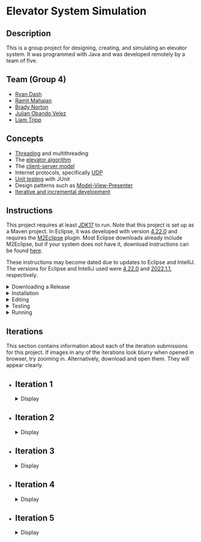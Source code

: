 # Elevator System Simulation

## Description

This is a group project for designing, creating, and simulating an elevator system. It was programmed with Java and was developed remotely by a team of five.

## Team (Group 4)

- [Ryan Dash](https://github.com/ryandash)
- [Ramit Mahajan](https://github.com/RamitMahajan)
- [Brady Norton](https://github.com/Bnortron)
- [Julian Obando Velez](https://github.com/julian-carleton)
- [Liam Tripp](https://github.com/cyberphoria)

## Concepts

- [Threading](https://en.wikipedia.org/wiki/Thread_(computing)) and multithreading
- The [elevator algorithm](https://en.wikipedia.org/wiki/Elevator_algorithm)
- The [client-server model](https://en.wikipedia.org/wiki/Client%E2%80%93server_model)
- Internet protocols, specifically [UDP](https://en.wikipedia.org/wiki/User_Datagram_Protocol)
- [Unit testing](https://en.wikipedia.org/wiki/Unit_testing) with JUnit
- Design patterns such as [Model-View-Presenter](https://en.wikipedia.org/wiki/Model-view-presenter)
- [Iterative and incremental development](https://en.wikipedia.org/wiki/Iterative_and_incremental_development)

## Instructions

This project requires at least [JDK17](https://www.oracle.com/java/technologies/downloads/) to run. Note that this project is set up as a Maven project. In Eclipse, it was developed with version [4.22.0](https://projects.eclipse.org/projects/eclipse/releases/4.22.0) and requires the [M2Eclipse](https://www.eclipse.org/m2e/) plugin. Most Eclipse downloads already include M2Eclipse, but if your system does not have it, download instructions can be found [here](https://stackoverflow.com/a/13640110).

These instructions may become dated due to updates to Eclipse and IntelliJ. The versions for Eclipse and IntelliJ used were [4.22.0](https://projects.eclipse.org/projects/eclipse/releases/4.22.0) and [2022.1.1](https://www.jetbrains.com/idea/download/other.html), respectively.

<details>
  <summary>Downloading a Release</summary>
  <br>

  1. Choose the tag for the iteration. For example, v0.1 refers to iteration 1.  

  ![Picture1](https://user-images.githubusercontent.com/71390371/152629966-a56e28e7-1c0d-4dca-a3f3-d64325755f05.png)

  2. Go to the Code tab and Download Zip

  ![Picture2](https://user-images.githubusercontent.com/71390371/152629981-84ec3fa3-29d4-42db-82a5-b4ed0a5f4e82.png)

  3. Unzip the folder and import the project into the IDE.
  4. Proceed to step 9. of "Editing."
  
</details>

<details>
  <summary>Installation</summary>
  <br>

  These instructions detail how the project is installed in Eclipse.

  1. Download the ZIP file for the project. (In GitHub, found under "Code" button).
  2. Extract the ZIP file. Remember where you put the extracted folder.
  3. Open Eclipse. In the upper left corner, select File -> Import -> Maven -> Existing Maven Project. Click "Next" to continue.
  4. [See "Import Maven Projects"] On the new popup screen, for "Root Directory," select the extracted project folder. Ignore the folder within the extracted project folder.

  <details>
    <summary>Show "Import Maven Projects"</summary>

  ![Import Maven Project](https://user-images.githubusercontent.com/61635007/161658503-5c94a77e-a862-4493-b24d-2ecfe9fbe226.png)

  </details>

  5. Once the root directory is selected, in Eclipse, activate the "Advanced" dropdown. For the "Name Template" options, select [groupId].[artifactId]-[version].
  6. Make sure "Resolve Workplace Projects" is checked under "Advanced."
  7. Check the box where the project is. Select "Finish." The project should be added to the Project Explorer in Eclipse.
  8. At this point there may be unresolved dependencies. To resolve this, in the Project Explorer, right click the project folder, or "pom.xml." From the context menu that pops up, select Maven -> Update Maven Project.
  9. [See "Update Maven Project"]. A popup menu appears. Ensure the project checkbox is selected. Ensure the three checkboxes at the bottom of the popup menu are also checked.

  <details>
    <summary>Show "Update Maven Project"</summary>

  ![Update_Maven_Project](https://user-images.githubusercontent.com/61635007/161658707-fa88dcad-5d5e-4871-abc7-fd34c2e69011.png)

  </details>

  10. In the popup menu, select "Finish." This downloads all dependencies from Maven automatically. They are locally stored in the directory "C:\Users\\[your name]\\.m2"
  11. You should now be able to run the project.

</details>

<details>
  <summary>Editing</summary>
  <br>

  This details how to import the project and its entire branch history into Eclipse.

  1. Open Eclipse. Open the File menu and select "Import". This will open the "Import" window. From there select "Git"->"Projects from Git" as the import wizard and press Next>
  2. From the next window, select "Clone URI" as the repository source and press Next>
  3. Enter the URL of the git repository in this window which can be found by pressing the "Code" button and selecting the preferred connection protocol on the project's GitHub page
  4. Paste the information obtained from the project page into the window. It may prefill some of the information in the window. Enter any required information
  5. Due to an update in GitHub, account authentication with Eclipse via HTTPS might not work. It is not officially supported for security reasons. To overcome that error, follow the guide [here](https://stackoverflow.com/a/68802292)
  6. After over coming the error, press Next> and it will show you the branches of the repository, do not make any changes to the default selected branches.
  7. It will open the Local Destination window in which you can select the location of the folder where you want clone the repository. Press Next> 
  8. In the next window, select "Import as general project" as the wizard from import and press Next>. This will load the project
  9. From the project explorer window, right click the project folder and from the popup menu, select "Configure", then "Convert to Maven Project". This will convert the project into a Maven project.

</details>

<details>
  <summary>Testing</summary>
  <br>

  This details how the project is tested in Eclipse.

  1. Ensure the project is loaded as a Maven project (instructions contained in Installation if downloaded via ZIP, or in the Editing section if connected to repository via Git)
  2. Locate the test directory "src/test/java" in the workspace
  3. Right click on the directory and select "Run As" -> "JUnit Test". This runs all the unit tests

  Tests: 
  - InputFileReaderTest: tests related to reading the JSON input file
  - SchedulerTest: tests related to passing data between the systems
  - DirectionTest: tests the Direction enum's getDirectionByName function
  - ElevatorMotorTest: tests for the proper updating of states in the ElevatorMotor class
  - ElevatorSelectionTest: tests selecting idle elevators and tests adding more requests to active elevators using the selection algorithm. ElevatorSelectionTest must be run independently of other tests as it uses multiple threads with ports to test selecting an appropriate elevator and the port are used in previous tests causing the error "Address already in use: bind" to occur
  - ElevatorFaultTest: tests the fault-handling behavior of the Elevator for the faults: Doors Interrupted, Doors Stuck, Elevator Interrupted, Elevator Stuck
  - RequestQueueTest: tests that the RequestQueue adds ServiceRequests to the correct list and that requests are added and removed in the correct order
  - MessageTransferTest: tests that objects are encoded/decoded properly, and that DatagramPackets are transferred between DatagramSockets
  - FloorTest: tests that the ArrivalSensor correctly modifies an ApproachEvent
  - FloorSubsystemTest: tests that the correct Floor is selected when an ApproachEvent is received
  - PresenterTest: tests that presenter updates the view with the proper values and integration with the system
  - SimulationTest ensures that the entire simulation, without the GUI, runs to completion multiple times

</details>

<details>
  <summary>Running</summary>

  #### Description

  The program is run as multiple separate programs with the classes Scheduler, ElevatorSubsystem, and FloorSubsystem. The multiple programs can be started manually or automatically. To start it manually, run the main methods of the following classes in order: ElevatorSubsystem, FloorSubsystem and Scheduler. Running them all automatically with a single button press depends on the IDE used. See instructions below for details. 

  #### Eclipse

  - Set the Run Configuration to run these classes in order: ElevatorSubsystem, FloorSubsystem, and Scheduler.

  #### IntelliJ

  - As IntelliJ does not allow ordered run configurations, the Multirun plugin is used. 

  Multirun Instructions:
  1. To install Multirun, click the Setting icon in the top right corner of IntelliJ. Select plugins. 
  2. Search for Multirun in the plugins list. If it does not show up, there should be an option to search aftermarket plugins which you can click. 
  3. Click the install button.
  4. Multirun should now be installed and ready to use.
  5. The run option should now be available in IntelliJ's run configurations.

</details>

## Iterations

This section contains information about each of the iteration submissions for this project. If images in any of the iterations look blurry when opened in browser, try zooming in. Alternatively, download and open them. They will appear clearly.

- ## Iteration 1
  <details>
    <summary>Display</summary>

    ### Description

    This iteration of the project implements a multi-threaded system where all active subsystems, the Elevator Subsystem, the Floor Subsystem, and the Scheduler, act as both [Consumers and Producers](https://en.wikipedia.org/wiki/Producer%E2%80%93consumer_problem). Two buffers exist to achieve this, one for message passing between Scheduler and Elevator Subsystem and another for between Floor Subsystem and Scheduler. 

    ### Contributions

    | Member | Coding | Documentation | Misc
    | ------ | ------ | ------------- | ----
    | Ryan Dash | InputFileReader, JSON files, JSON File to data structure conversion, Message Transfer Implementation and Bug Fixes | Project Requirements Summary, UML Diagram Contributions | Code Review
    | Ramit Mahajan | Data Structure abstraction for the Request Systems / Subsystems | README Editing Instructions |
    | Brady Norton | Message transfer tests, InputFileReaderTest | README Testing + Installation Instructions, UML Sequence Diagram | Code Review
    | Julian Obando Velez | Message Transfer, Bounded Buffer, Bounded Buffer Test | UML Diagram Feedback, GitHub Releases | Code Review
    | Liam Tripp | Project Skeleton, Data Structures, InputFileReader, Direction, Message Transfer, Unit Testing | README Design, Early Design Diagrams, Design Document, Requirements Analysis | Discord Server, Google Drive, GitHub repo, Code reviews, Group lead, Instruction documents + videos 

    #### UML Class Diagram
    ![UML Class Diagram](https://user-images.githubusercontent.com/61635007/152667157-df45fbf8-6c48-430f-b47d-c82156e23872.png)

    #### UML Sequence Diagram
    ![UML Sequence Diagram](https://user-images.githubusercontent.com/61635007/154827908-c74e2fc4-68de-45b6-9b32-b8b85e857fe9.png)

  </details>

- ## Iteration 2
  <details>
    <summary>Display</summary>

    ### Description

    This iteration implements Elevator Movement and the order in which Elevators serve ServiceRequests. Note that a bug occurs when the FloorSubsystem runs out of Requests to send, as the other Runnable systems are left waiting for FloorSubsystem to send something it doesn't have. A solution could be to implement one buffer instead of two.

    <details>
      <summary>Show Long Description</summary>

    - The ElevatorSubsystem acts as an ElevatorController. It acts as intermediary between Elevators and the Scheduler. It also selects which elevator takes a request. It sends ApproachEvents and receives ElevatorRequests and ApproachEvents.

    - A SystemEvent class was created as a parent for all messages. This is because each message has a Thread from which they originated and a Time at which they occurred.

    - The Scheduler is an intermediary between the ElevatorSubsystem and the FloorSubsystem. It can receive any type of SystemEvent.

    - The FloorSubsystem sends the ElevatorRequests obtained from the input file. It also receives ElevatorRequests back and sends ApproachEvents. All of which are sent through the scheduler.   

    - The elevator receives new requests from the elevator Subsystem to perform actions on other parts of the elevator. With the current implementation a list of requests is stored in the elevator for any type on new request. Requests that are stored in the elevator are sent to the FloorQueue, elevator motor, or handled by the elevator if they involve the elevator's status. Once a request is complete, the elevator uses the elevatorSubsystem to send information to the floorSubsystem and necessary information involving the request.
 
    - ApproachEvent is a SystemEvent with a true/false value indicating whether an Elevator should stop at a Floor. The ApproachEvents are passed from Elevator to FloorSubsystem each time an Elevator is about to stop at a FLoor. An ArrivalSensor in Floor confirms whether the elevator should stop. The ApproachEvent is then sent back to the Elevator, which proceeds depending on whether the ApproachEvent allows it to stop.

    - The ElevatorMotor simulates movement and keeps track of the Elevator's direction and state of movement.

    - The FloorsQueue is the data structure used to store the floors to visit by an elevator. It uses two priority queues, one in ascending order and one in descending order for the floors to visit in the corresponding direction. Also, it has an extra queue, which temporarily saves the floors that were missed when going in a direction and swaps them to this direction queue when this queue has visited all of its floors.

    - The ElevatorSelectAlgorithm is an algorithm to select the best elevator to perform a new elevator request. The current implementation first checks for idle elevators and makes them perform requests. If all elevators are active then it will prioritize elevators based on expected completion of each elevator's queue time, the direction that the elevator is traveling, and if the new request is in between the current floor and destination floor of each elevator.

    - The ElevatorServiceAlgorithm is an algorithm to perform appropriate actions for each type of request that the elevator receives.

    </details>

    ### Contributions

    | Member | Coding | Documentation | Misc 
    | ------ | ------ | ------------- | ----
    | Ryan Dash | ElevatorSelectAlgorithm, ElevatorServiceAlgorithm | ElevatorServiceAlgorithm State Machine Diagram, UML Class Diagram, README | Code Review, Design Consultation
    | Ramit Mahajan | Arrival Sensor | UML Class Diagram, README | Code Review
    | Brady Norton | MovementState, ElevatorMotor, Elevator Properties, Elevator Movement | Elevator Movement State Machine Diagram, README| Code Review
    | Julian Obando Velez | FloorsQueue, FloorsQueueTest, ElevatorMotorTest | GitHub Release, README | Code Review
    | Liam Tripp | MovementState, ApproachEvent, SystemEvent, ApproachEvent Integration with ElevatorMovement | UML Class Diagram, Rough ElevatorMovement State Machine Diagram, README | Requirements Analysis, System Design, Delegating Tasks, Code Review

    #### UML Class Diagram
    ![image](https://user-images.githubusercontent.com/56605453/154828075-8269786d-84cd-4a64-8c7a-4cdaa294ca0e.png)

    #### UML State Machine Diagram for Service Algorithm

    ![Elevator_Service_Algorithm drawio](https://user-images.githubusercontent.com/56605453/154823993-ff5cb3f7-f500-4696-9f78-be6f628d8068.png)

    #### UML State Machine Diagram for Movement Algorithm

    ![Iteration_2_-_Elevator_State_Machine](https://user-images.githubusercontent.com/56605453/154823989-936bc6f0-0ebe-435c-99ae-941525b7de60.png)

    </details>

- ## Iteration 3
  <details>
    <summary>Display</summary>

    ### Description

    In this iteration, UDP data transfer between the systems is implemented. The simulation can now run multiple elevators.

    #### Major Changes

    - Simulation works for multiple elevators
    - Elevator Selection Algorithm: ElevatorSubsystem chooses which elevator serves a given request
    - Fixed BoundedBuffer glitch from Iteration 2, changed to UnboundedBuffer
    - Message Transfer: Use Client/Server scheme as seen in Assignments 2 and 3
    - UDP messages to transfer data
    - Add Doors class to Elevators
    - Integrated FloorsQueue with Elevator Movement Algorithm
    - More unit tests for FloorsQueue, Floors and FloorSubsystem, 
    - Finalized Elevator and ElevatorMotor properties update
    <br>

    <details>
      <summary>Show Long Description</summary>

    - Added serviceDirection to Elevator to distinguish between the direction the Elevator is moving (i.e. ElevatorMotor's direction) and what direction the Elevator is servicing requests in. 

    - Created Client/Server scheme like Assignment 2 and 3 of this class. MessageTransfer class holds DatagramSockets and a Queue of datagramPackets. 

    - The Client and IntermediateHost class each have a MessageTransfer. ElevatorSubsystem and FloorSubsystem, and Scheduler interact with the two classes each. 

    - For UDP data transfer, there are two Scheduler threads, one for sending messages from FloorSubsystem to ElevatorSubsytem, and another for vice-versa. Both FloorSubsystem and ElevatorSubsystem are still threads. Elevators are also threads.

    - The Client systems either request data or send data. FloorSubsystem's client requests and receives data from ElevatorToFloorHost. It sends data to FloorToElevatorHost. ElevatorSubystem requests and receives data from FloorToElevatorHost. It sends data to ElevatorToFloorHost.

    - To see output in the console, or to see how many times the elevator moves, search "moved"

    - MessageTransfer is the class that wraps the methods to handle packets for UDP communication, such as sending, receiving, queueing, decoding/encoding and printing the results of each message transfer.  

    - To solve the deadlock issues from Iteration 2, sending and receiving with the BoundedBuffer was changed from a busy-waiting scheme to an infinite loop checking a conditional statement. Although this prevents deadlock and allows the program to run successfully, it also causes considerable lag. 

    - To fix size issues with BoundedBuffer, an unbounded list was implemented - ConcurrentLinkedDeque, essentially an UnboundedBuffer.

    - Added ElevatorMonitor to Scheduler to allow the scheduler to quickly access all elevator data. An ElevatorMonitor is stored for each elevator in the scheduler.

    - Each Elevator monitor is updated by the elevator subsystem after a request that changes the properties and contents of the elevator has completed.

    </details>

    ### Contributions

    | Member | Coding | Documentation | Misc 
    | ------ | ------ | ------------- | ----
    | Ryan Dash | Elevator Selection Algorithm. Client, FloorSubsystem, ElevatorSubsystem Implementation, ElevatorSelectionTest | Diagram Review | Code review
    | Ramit Mahajan | Integrating Doors class | UML Diagram, README | Code review
    | Brady Norton | Elevator Movement Algorithm, Elevator Movement Properties Modification, Integrating Floors Queue into Movement, Movement Tests | Movement Design | Code review
    | Julian Obando Velez | Message Encoding/Decoding, Client for UDP, JUnit testing | Diagram Review | TA contact, Code review
    | Liam Tripp | Elevator Movement + FloorsQueue updates and Integration, Message passing bug fix, UnboundedBuffer, ApproachEvent Integration, MessageTransfer, Client-Host outline, Scheduler-Host Integration, FloorTest, RequestQueueTest | Design, Work Breakdown Structure, Dependency Diagram, UML Sequence Diagram, UML Class Diagram | Code review

    ### Diagrams

    #### UML Class Diagram
    ![image](https://user-images.githubusercontent.com/61635007/158045772-5fb02a0e-ba15-4c39-bc07-6cc19efa0b91.png)

    #### Sequence Diagram: UDP DataTransfer of Data from FloorSubsystem to ElevatorSubsystem
    ![Iteration_3_DataTransferFloorToElevator_Sequence](https://user-images.githubusercontent.com/61635007/158044089-0322f422-9c0a-46de-a1d9-f903cd41e765.png)

  </details>

- ## Iteration 4
  <details>
    <summary>Display</summary>

    ### Description

    In this iteration, fault detection and handling is implemented. The simulation now shows faults for elevators.

    #### Major Changes

    - Added configuration files to automate running multiple main methods with a single button in IntelliJ
    - Introduced Fault Handling for Elevator
    - Removed BoundedBuffer, BoundedBufferTest
    - Fixed elevator selection algorithm to meet requirements
    <br>

    <details>
      <summary>Show Long Description</summary>
      <br>

    - Faults: There are four different types of Faults. It is assumed only one can occur at a time. All are hard faults except DOORS_INTERRUPTED, which is a soft fault. For the hard faults, the Elevator shuts down. For the soft faults, the Elevator is corrected so that it may continue. It is assumed that opening the doors is uninterruptable and that Doors may only be opened or closed when the Elevator is stopped. There is no fault handling for when a packet is lost, as that was not in the Iteration requirements itself. 
      - ELEVATOR_STUCK occurs when an Elevator gets stuck between Floors (when Moving) or gets stuck at a Floor (when stopped). 
      - ARRIVAL_SENSOR_FAIL occurs when the ArrivalSensor at a Floor fails to return an ApproachEvent to Scheduler before Elevator's movement timer has expired.
      - DOORS_STUCK occurs when the Doors malfunction while opening or closing.
      - DOORS_INTERRUPTED occurs when the Doors are interrupted while closing.

    - Faults are tested using the ElevatorFaultTest file.

    - Added multirun configuration as well as FloorSubsystem, ElevatorSubsystem, and Scheduler configurations to allow multiple main methods to be run at once without needing to run each main method one at a time. This allows for fast testing in IntelliJ. This is not required to run multiple main methods in Eclipse as Eclipse already has this functionality built in.

    - Moved Elevator Selection to Scheduler and reworked IntermediateHost to allow for selection of elevators to work properly.

    - Note that there is currently an unhandled case where an Elevator is at floor 1 and moving to floor 3. If it receives an request to move to floor 2 just before it is about to pass floor 2, it might not have enough time to stop or send and receive an approachEvent. This problem has yet to be dealt with.
    
    </details>

    ### Contributions

    | Member | Coding | Documentation | Misc 
    | ------ | ------ | ------------- | ----
    | Ryan Dash | Moved elevator selection to Scheduler, Reworked IntermediateHost for Elevator Selection, Improved Elevator Monitors | Updating README | Code Review
    | Ramit Mahajan | Doors Upgrade, Doors State Changes in Elevator | UML Class Diagram | Code Review 
    | Brady Norton | ArrivalSensor Integration, ApproachEvent Changes | README Contribution | Code Review, Some Fault Type Ideas
    | Julian Obando Velez | | Timing Diagrams | Code Review
    | Liam Tripp | ElevatorFaultTest, Fault enum, Elevator Faults, Elevator Movement Tests, changed RequestQueue from PriorityQueue to TreeSet, Improved Console Output Statements, Movement bug fixes | Work Breakdown Structure, Updated Movement State Machine Diagram, Updating README | Code Review

    ### Diagrams

    #### UML Class Diagram

    ![UMLClassDiagram](https://user-images.githubusercontent.com/61635007/160321686-72ed3f7e-c35d-4d6e-a65b-0a8bcfc80e01.png)

    #### UML State Machine Diagram
    - Elevator Movement (With Faults)
    ![ElevatorMovement](https://user-images.githubusercontent.com/61635007/160426651-d9931d82-27a4-408d-95ab-5f08ccd2b4c3.png)

    #### Timing Diagrams

    - Arrival Sensor Fault
    ![ArrivalSensorFault](https://user-images.githubusercontent.com/71390371/160315145-06c438b2-cb96-4d46-9060-d0d52dbae82b.PNG)

    - Elevator Stuck Fault
    ![ElevatorStuckFault](https://user-images.githubusercontent.com/71390371/160318124-d13e65a2-c7a1-47b4-abfb-22ea892e0bb2.PNG)

    - Door Stuck Fault
    ![DoorFault](https://user-images.githubusercontent.com/71390371/160315213-693b2eb4-a16a-410b-8327-489baa8ecb12.PNG)

  </details>

- ## Iteration 5
  <details>
    <summary>Display</summary>

    ### Description

    In this iteration, a GUI was implemented to display Elevator information in real time. Measurements were also done to determine the performance of the Scheduler. Methods to initialize and terminate the system were also added. Iteration and general requirements not met in previous iterations were addressed. 

    <details>
      <summary>Show Long Description</summary>
      <br>

    - GUI Design Pattern: The design pattern that was selected is the [Model-View-Presenter](https://en.wikipedia.org/wiki/Model-view-presenter) pattern, with the Scheduler for FloorSubsystemToElevatorSubsystem acting as the Model. The Presenter is shared by both the FloorSubsystemToElevatorSubsystem and ElevatorSubsystemToFloorSubsystem schedulers. ElevatorView is the Panel for displaying each elevator while ElevatorViewContainer contains all the ElevatorViews. Presenter updates an ElevatorView when it's passed an ElevatorMonitor from Scheduler.
    <br>

    ![GUI](https://user-images.githubusercontent.com/61635007/163075152-23db6387-42a7-49d9-8973-f9499136c20e.png)    

    - Changes to faults: As seen above, the window for the Fault buttons are separate from the Elevator window. This is because there was not enough time to add the buttons directly to each ElevatorView. There were also concerns about data concurrency between the ElevatorView and Elevator if it the buttons to trigger faults were in the Scheduler. The Fault window was generated in the ElevatorSubsystem accordingly.
   The two door faults were reduced to one, as seen below. Soft faults are handled by acknowledging of the fault in the system and clearing it, so that the system can continue its operation. Hard faults are handled by shutting down the elevator altogether and emptying out its requests queue.

      - ELEVATOR_STUCK: hard fault that occurs when an Elevator gets stuck between Floors (when Moving) or gets stuck at a Floor (when stopped). Triggered by pressing an "Elevator Stuck" button in the GUI.
      - ARRIVAL_SENSOR_FAIL: hard fault that occurs when the ArrivalSensor at a Floor fails to return an ApproachEvent to Scheduler before Elevator's movement timer has expired.
      - DOORS_STUCK: soft fault that occurs when the Doors malfunction while opening or closing. Triggered by pushing a "Door Stuck" button in the GUI.

    - Simulation Initialization and Termination: The simulation is initialized using information contained in the Structure class. ElevatorSubsystem and FloorSubsystem are initialized and wait for the Scheduler to pass them a Structure. The Structure is initialized in Scheduler's main method. Each of the two Scheduler threads, one for passing information between ElevatorSubsystem and FloorSubsystem, the other vice-versa, pass Structure to FloorSubsystem and ElevatorSubsystem, respectively. 

   - Simulation Termination: Introduced conditions to terminate the Threads of the Simulation. This was done with a SystemStatus class for Scheduler, ElevatorSubsystem, FloorSubsystem, and each of the Elevators. The termination condition of the threads is when SystemStatus.activated() is false, except for Scheduler, which requires both Scheduler threads to be inactive. A Scheduler's termination is achieved by its Timer expiring. Each Scheduler sends a termination message to the System it communicates with and then terminates itself. The systems are then terminated by receiving the message, which indicates to the SystemStatus that the class’s thread should end.

    </details>

    ### Contributions

    | Member | Coding | Documentation | Misc 
    | ------ | ------ | ------------- | ----
    | Ryan Dash | Fix ElevatorSelectionTest, Fix elevator door status updating incorrectly, Unimplemented: (Many-to-two Elevator-to-Scheduler, Elevator and Floor Buttons, Faults in inputs.json, Elevator Action Requests for Door and Lamp) | UML Class Diagram | Brainstorming, Code Review
    | Ramit Mahajan | Updated ElevatorMotor | UML Class Diagram | Code Review
    | Brady Norton | Updating ElevatorMonitor Properties, Added Current Request to GUI, (Unfinished) ArrivalSensor Integration Testing, Fixing FloorSubsystem and Floor Tests | README | Code Review
    | Julian Obando Velez | Fault Injection GUI, Fault Handling, Implemented Performance Instrumentation | Final Project Presentation, Video Recording, Performance Testing README, Faults README | Scheduler Performance Testing and Measurements, Brainstorming, Code Review
    | Liam Tripp | Presenter, ElevatorView, ElevatorViewContainer, RequestQueue with ServiceRequests, System Initialization and Termination, SimulationTest, Refactor Elevator, Refactor Scheduler, Unimplemented: (Give Elevator an ElevatorMonitor) | UML Class Diagram, README Reflection, Iteration 5 Requirements Analysis and Work Breakdown Structure, System Design README Installation instructions, README, Final Project Presentation | Brainstorming, Code Review

    ### Diagrams

    #### UML Class Diagram

    ![UML Class Diagram](https://user-images.githubusercontent.com/61635007/163095931-c9f438ef-46c2-4290-9ba9-9e798060d626.png)

    #### UML State Machine Diagram
    - Elevator Movement (With faults)
    ![Elevator Movement State Machine Diagram](https://user-images.githubusercontent.com/61635007/163073011-82bdddf8-4c09-477f-abd6-da9f8a81f000.png)

    <br>

    <details>
      <summary>Reflection</summary>
      <br>

    This project is mostly a success as it meets almost all of the iteration requirements and most of the general requirements. 

    ### Successes

    The fundamental requirements for each iteration were prioritized and completed by the project deadline.

    The UML Class Diagram is the most complete diagram in the project. Virtually all methods and classes have Javadocs and consistent formatting. The commit history on GitHub is easy to read due to established contribution standards. The README also has a strong design. Its contents illustrate the visual and written communication skills of the team members. The RequestQueue class in particular well-design and tested.

    ### Areas for Improvement

    #### Design

    The Elevator has too much responsibility. As discussed in [#184](/../../issues/184), one solution was putting a RequestQueue for each Elevator in the Scheduler. That could increase Scheduler's awareness of each Elevator's current and future state. It would also solve the data concurrency problem between the Elevators and ElevatorViews and be more faithful to the general requirements.

    A state machine pattern for the Elevator was not implemented due to the system designers being busy with other parts of the project. Increased collaboration and shared responsibility for the design amongst group members could have helped alleviate pressure on designers.

    The ArrivalSensor was not properly integrated into the simulation. There were also bugs not addressed in time for iteration submission, as seen in [#43](/../../issues/43). Finally, the GUI for the Elevator lacks buttons to trigger the ELEVATOR_STUCK and ARRIVAL_SENSOR_FAIL faults. Better time management and completing the project objectives at least a day before the deadline could have left time to address these unresolved issues.

    #### Team

    A consistent problem throughout the project was team members not completing coding work until the day of the deadline. This could be solved by members being proactive and engaged with the project instead of passive, or by more deadlines being set. The deadlines would require more involvement from the team during the design phase. Proactive members would allow for ongoing development and issues to be addressed earlier rather than later.

    There was also a problem where proactive members did more work than passive members. Passive members did work close to the iteration submission dates where it was often too late to make major design decisions. This was often due to a lack of set deadlines. An attempt to solve the issue of members crunching before the deadline was made by creating Work Breakdown Structures (WBS) starting from Iteration 2, as seen in [#54](/../../issues/54), [#75](/../../issues/75), [#105](/../../issues/105), and [#151](/../../issues/151). Most of the work to be done for the project was laid out in these documents. It was partially effective as it increased the visibility of the work to be done. However, there was a lack of feedback and discussion around these WBSs. It was only partially effective in prompting team members to self-assign work and complete it as soon as possible in the way it was intended. Increasing the involvement of team members in the project could remedy this issue.

    </details>

    <details>
      <summary>Performance Testing</summary>
      <br>

      #### Testing Description

      The performance of the system is measured based on the time that the scheduler takes to handle all the requests that it receives from the input file. This was implemented by saving the start time and end time, and then comparing them to each other. The start time is measured as soon as the scheduler system is started, while the end time is recorded when the scheduler handles the last request. 

      However, knowing the last request is not trivial, so it was necessary to implement an inactivity timer. This timer checks for inactivity in the scheduler to determine when it has finished. Every time the scheduler does work it resets the timer, however, if the timer reaches a time out time it assumes that the scheduler is finished and records this time as the end time. Finally, the total performance time is calculated by subtracting the start time and timeout time from the end time.     

      Elapsed time=end time-start time-timeout

      #### Where were the measuring instruments placed?

      - Start time: Measured just before the system goes live. 
      - End time: Measured as soon as the timer goes off.
      - Reset: Every time the scheduler finishes a task. 

      #### Measurements

      The system was measured using two of these timers, one timer per thread communicating with the elevator subsystem and floor subsystem. The longer measurement is used for calculations since this is the one that reflects the actual last activity of the scheduler. And the system was not inputted with fault during these measurements.

      Also, the measurements were taken for the inputs of: 

      1. 2000 ms time between floors 
      1. 500 ms time to open or close doors
      1. Four elevators
      1. 20 floors

      #### Calculations:

      The calculations were made using Excel MS. 

      - Mean was calculated using =AVERAGE() function
      - Standard Deviation was calculated using =STDEV.S()
      - Confidential interval value for 95% was calculated using the formula: 

            mean±(std.deviation*z_(95%))/(√(# samples)),   where  z_(95%) = 1.96 (constant value)     
      - Time to process a request = Total elapsed time / 17 requests 

      #### Measurements

      |Trial #|Elapsed Time msecs|
      | :- | :- |
      |1|82216|
      |2|82212|
      |3|82217|
      |4|82208|
      |5|82226|
      |6|82242|
      |7|82215|
      |8|82221|
      |9|82237|
      |10|82231|
      |11|82219|
      |12|82254|

      #### Results

      |Mean|82225|
      | :- | -: |
      |Std. Deviation|14|
      |Interval Value (95%)|8|

      - The total time it takes to process all request is (82225 +- 8) ms, with 95% confidence.
      - The time it takes to process a request is (4836 +- 0.47) ms, with 95% confidence.

    </details>
</details>
